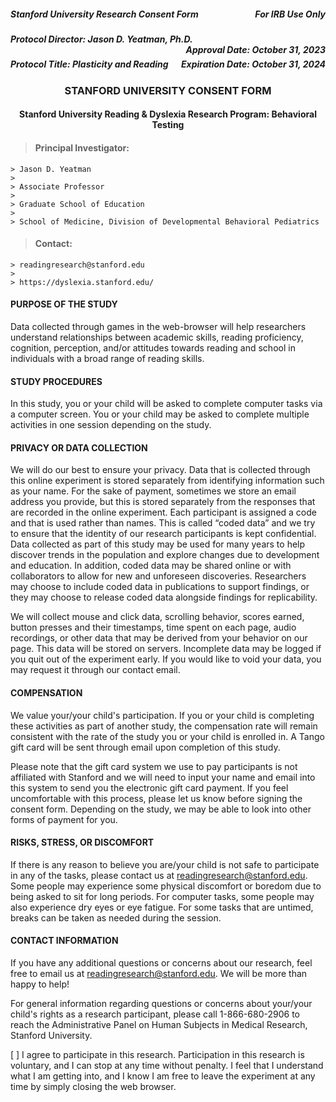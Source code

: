 <h5 style="text-align:left;">
    Stanford University Research Consent Form
    <span style="float:right;">
         For IRB Use Only
    </span>
</h5>

<h5 style="text-align:left;">
    Protocol Director: Jason D. Yeatman, Ph.D.
    <span style="float:right;">
        Approval Date: October 31, 2023
    </span>
</h5>

<h5 style="text-align:left;">
    Protocol Title: Plasticity and Reading
    <span style="float:right;">
        Expiration Date: October 31, 2024
    </span>
</h5>

<h3 style="text-align: center;"> STANFORD UNIVERSITY CONSENT FORM </h3>

<h4 style="text-align: center;"> Stanford University Reading & Dyslexia Research Program: Behavioral Testing </h4>

> #### Principal Investigator: 
    > Jason D. Yeatman 
    >
    > Associate Professor
    >
    > Graduate School of Education
    >
    > School of Medicine, Division of Developmental Behavioral Pediatrics

> #### Contact: 
    > readingresearch@stanford.edu
    >
    > https://dyslexia.stanford.edu/ 

#### PURPOSE OF THE STUDY
Data collected through games in the web-browser will help researchers understand relationships between academic skills, reading proficiency, cognition, perception, and/or attitudes towards reading and school in individuals with a broad range of reading skills.

#### STUDY PROCEDURES
In this study, you or your child will be asked to complete computer tasks via a computer screen. You or your child may be asked to complete multiple activities in one session depending on the study. 

#### PRIVACY OR DATA COLLECTION 
We will do our best to ensure your privacy. Data that is collected through this online experiment is stored separately from identifying information such as your name. For the sake of payment, sometimes we store an email address you provide, but this is stored separately from the responses that are recorded in the online experiment. Each participant is assigned a code and that is used rather than names. This is called “coded data” and we try to ensure that the identity of our research participants is kept confidential. Data collected as part of this study may be used for many years to help discover trends in the population and explore changes due to development and education. In addition, coded data may be shared online or with collaborators to allow for new and unforeseen discoveries. Researchers may choose to include coded data in publications to support findings, or they may choose to release coded data alongside findings for replicability.

We will collect mouse and click data, scrolling behavior, scores earned, button presses and their timestamps,  time spent on each page, audio recordings, or other data that may be derived from your behavior on our page. This data will be stored on servers. Incomplete data may be logged if you quit out of the experiment early. If you would like to void your data, you may request it through our contact email.

#### COMPENSATION
We value your/your child's participation. If you or your child is completing these activities as part of another study, the compensation rate will remain consistent with the rate of the study  you or your child is enrolled in. A Tango gift card will be sent through email upon completion of this study.

Please note that the gift card system we use to pay participants is not affiliated with Stanford and we will need to input your name and email into this system to send you the electronic gift card payment. If you feel uncomfortable with this process, please let us know before signing the consent form. Depending on the study, we may be able to look into other forms of payment for you.

#### RISKS, STRESS, OR DISCOMFORT
If there is any reason to believe you are/your child is not safe to participate in any of the tasks, please contact us at readingresearch@stanford.edu. Some people may experience some physical discomfort or boredom due to being asked to sit for long periods. For computer tasks, some people may also experience dry eyes or eye fatigue. For some tasks that are untimed, breaks can be taken as needed during the session.

#### CONTACT INFORMATION
If you have any additional questions or concerns about our research, feel free to email us at readingresearch@stanford.edu. We will be more than happy to help!

For general information regarding questions or concerns about your/your child's rights as a research participant, please call 1-866-680-2906 to reach the Administrative Panel on Human Subjects in Medical Research, Stanford University.

[ ]  I agree to participate in this research. Participation in this research is voluntary, and I can stop at any time without penalty. I feel that I understand what I am getting into, and I know I am free to leave the experiment at any time by simply closing the web browser.
